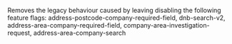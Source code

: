 Removes the legacy behaviour caused by leaving disabling the following feature flags: address-postcode-company-required-field, dnb-search-v2, address-area-company-required-field, company-area-investigation-request, address-area-company-search
